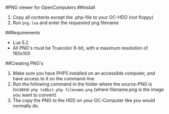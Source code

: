 #PNG viewer for OpenComputers
##Install
1. Copy all contents except the .php-file to your OC-HDD (not floppy)
2. Run `png.lua` and enter the requested png filename 

##Requirements
- Lua 5.2
- All PNG's must be Truecolor 8-bit, with a maximum resolution of 160x100

##Creating PNG's
1. Make sure you have PHP5 installed on an accessible computer, and have access to it on the command-line
1. Run the following command in the folder where the source-PNG is located: `php to8bit.php filename.png` (where filename.png is the image you want to convert)
1. The copy the PNG to the HDD on your OC-Computer like you would normally do.
